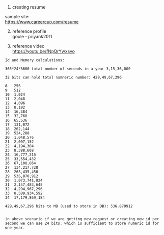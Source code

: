 1. creating resume  

sample site:  
https://www.careercup.com/resume

2. reference profile  
goole - priyank2011

3. reference video  
https://youtu.be/fNpQrYwxsvo  

```
Id and Memory calculations:  

365*24*3600 total number of seconds in a year 3,15,36,000  

32 bits can hold total numneric number: 429,49,67,296  

8	256
9	512
10	1,024
11	2,048
12	4,096
13	8,192
14	16,384
15	32,768
16	65,536
17	131,072
18	262,144
19	524,288
20	1,048,576
21	2,097,152
22	4,194,304
23	8,388,608
24	16,777,216
25	33,554,432
26	67,108,864
27	134,217,728
28	268,435,456
29	536,870,912
30	1,073,741,824
31	2,147,483,648
32	4,294,967,296
33	8,589,934,592
34	17,179,869,184

429,49,67,296 bits to MB (used to store in DB): 536.870912  


in above scenario if we are getting new request or creating new id per second we can use 24 bits. which is sufficient to store numeric id for one year.

```

